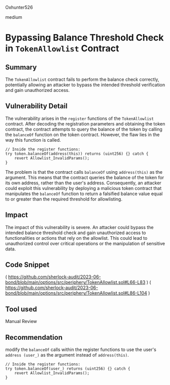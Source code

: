 Oxhunter526

medium

# Bypassing Balance Threshold Check in `TokenAllowlist` Contract

## Summary
The `TokenAllowlist` contract fails to perform the balance check correctly, potentially allowing an attacker to bypass the intended threshold verification and gain unauthorized access.
## Vulnerability Detail
The vulnerability arises in the `register` functions of the `TokenAllowlist` contract. After decoding the registration parameters and obtaining the token contract, the contract attempts to query the balance of the token by calling the `balanceOf` function on the token contract. However, the flaw lies in the way this function is called.
```solidity
// Inside the register functions:
try token.balanceOf(address(this)) returns (uint256) {} catch {
    revert Allowlist_InvalidParams();
}
```
The problem is that the contract calls `balanceOf` using `address(this)` as the argument. This means that the contract queries the balance of the token for its own address, rather than the user's address. Consequently, an attacker could exploit this vulnerability by deploying a malicious token contract that manipulates the `balanceOf` function to return a falsified balance value equal to or greater than the required threshold for allowlisting.
## Impact
The impact of this vulnerability is severe. An attacker could bypass the intended balance threshold check and gain unauthorized access to functionalities or actions that rely on the allowlist. This could lead to unauthorized control over critical operations or the manipulation of sensitive data.
## Code Snippet
(
https://github.com/sherlock-audit/2023-06-bond/blob/main/options/src/periphery/TokenAllowlist.sol#L66-L83
)
(
https://github.com/sherlock-audit/2023-06-bond/blob/main/options/src/periphery/TokenAllowlist.sol#L86-L104
)
## Tool used

Manual Review

## Recommendation
modify the `balanceOf` calls within the register functions to use the user's `address (user_)` as the argument instead of `address(this)`.
```solidity
// Inside the register functions:
try token.balanceOf(user_) returns (uint256) {} catch {
    revert Allowlist_InvalidParams();
}

```
